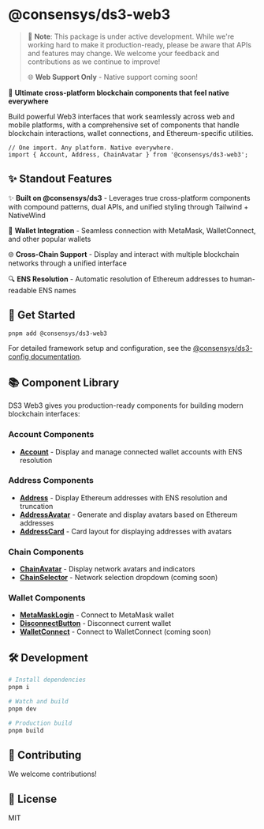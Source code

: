 # @consensys/ds3-web3

> 🚧 **Note**: This package is under active development. While we're working hard to make it production-ready, please be aware that APIs and features may change. We welcome your feedback and contributions as we continue to improve!
>
> 🌐 **Web Support Only** - Native support coming soon!

🚀 **Ultimate cross-platform blockchain components that feel native everywhere**

Build powerful Web3 interfaces that work seamlessly across web and mobile platforms, with a comprehensive set of components that handle blockchain interactions, wallet connections, and Ethereum-specific utilities.

```tsx
// One import. Any platform. Native everywhere.
import { Account, Address, ChainAvatar } from '@consensys/ds3-web3';
```

## ✨ Standout Features

✨ **Built on @consensys/ds3** - Leverages true cross-platform components with compound patterns, dual APIs, and unified styling through Tailwind + NativeWind

🔗 **Wallet Integration** - Seamless connection with MetaMask, WalletConnect, and other popular wallets

🌐 **Cross-Chain Support** - Display and interact with multiple blockchain networks through a unified interface

🔍 **ENS Resolution** - Automatic resolution of Ethereum addresses to human-readable ENS names


## 🚀 Get Started

```bash
pnpm add @consensys/ds3-web3
```

For detailed framework setup and configuration, see the [@consensys/ds3-config documentation](.../config).

## 📚 Component Library

DS3 Web3 gives you production-ready components for building modern blockchain interfaces:

### Account Components
- [**Account**](src/components/account) - Display and manage connected wallet accounts with ENS resolution

### Address Components
- [**Address**](src/components/address) - Display Ethereum addresses with ENS resolution and truncation
- [**AddressAvatar**](src/components/address) - Generate and display avatars based on Ethereum addresses
- [**AddressCard**](src/components/address) - Card layout for displaying addresses with avatars

### Chain Components

- [**ChainAvatar**](src/components/chain) - Display network avatars and indicators
- [**ChainSelector**](src/components/chain) - Network selection dropdown (coming soon)

### Wallet Components

- [**MetaMaskLogin**](src/components/wallet) - Connect to MetaMask wallet
- [**DisconnectButton**](src/components/wallet) - Disconnect current wallet
- [**WalletConnect**](src/components/wallet) - Connect to WalletConnect (coming soon)

## 🛠️ Development

```bash
# Install dependencies
pnpm i

# Watch and build
pnpm dev

# Production build
pnpm build
```

## 🤝 Contributing

We welcome contributions!

## 📜 License

MIT 